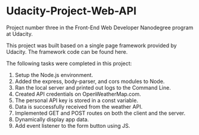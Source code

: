 # Udacity-Project-Web-API

Project number three in the Front-End Web Developer Nanodegree program at Udacity.

This project was built based on a single page framework provided by Udacity. The framework code can be found here.

The following tasks were completed in this project:

1. Setup the Node.js environment.
2. Added the express, body-parser, and cors modules to Node.
3. Ran the local server and printed out logs to the Command Line.
4. Created API credentials on OpenWeatherMap.com.
5. The personal API key is stored in a const variable.
6. Data is successfully received from the weather API.
7. Implemented GET and POST routes on both the client and the server.
8. Dynamically display app data.
9. Add event listener to the form button using JS.
